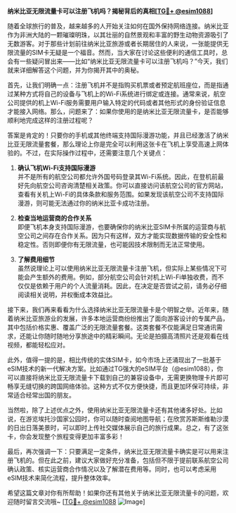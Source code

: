 **纳米比亚无限流量卡可以注册飞机吗？揭秘背后的真相[[TG💪+ @esim1088](https://t.me/s/esim1088)]**

随着全球旅行的普及，越来越多的人开始关注如何在国外保持网络连接。纳米比亚作为非洲大陆的一颗璀璨明珠，以其壮丽的自然景观和丰富的野生动物资源吸引了无数游客。对于那些计划前往纳米比亚旅游或者长期居住的人来说，一张能提供无限流量的SIM卡无疑是一个福音。然而，当大家在讨论这些便利的通信工具时，总会有一些疑问冒出来——比如“纳米比亚无限流量卡可以注册飞机吗？”今天，我们就来详细解答这个问题，并为你揭开其中的奥秘。

首先，让我们明确一点：注册飞机并不是指购买机票或者预定航班座位，而是指通过某种方式将自己的设备与飞机上的Wi-Fi系统进行绑定或连接。通常来说，航空公司提供的机上Wi-Fi服务需要用户输入特定的代码或者其他形式的身份验证信息才能接入网络。那么，问题来了：如果你使用的是纳米比亚无限流量卡，是否能够顺利地完成这样的注册过程呢？

答案是肯定的！只要你的手机或其他终端支持国际漫游功能，并且已经激活了纳米比亚无限流量套餐，那么理论上你是完全可以利用这张卡在飞机上享受高速上网体验的。不过，在实际操作过程中，还需要注意几个关键点：

1. **确认飞机Wi-Fi支持国际漫游**  
   并不是所有的航空公司都允许外国号码登录其Wi-Fi系统。因此，在登机前最好先向航空公司咨询清楚相关政策。你可以直接访问该航空公司的官方网站，查看有关机上Wi-Fi的具体条款和服务范围。如果发现该航空公司不支持国际漫游，则可能无法通过你的纳米比亚卡成功注册。

2. **检查当地运营商的合作关系**  
   即便飞机本身支持国际漫游，也要确保你的纳米比亚SIM卡所属的运营商与航空公司之间存在合作关系。因为只有这样，双方才能实现数据传输的安全性和稳定性。否则即便你有无限流量，也可能因技术限制而无法正常使用。

3. **了解费用细节**  
   虽然说理论上可以使用纳米比亚无限流量卡注册飞机，但实际上某些情况下可能会产生额外的费用。例如，部分航空公司会针对机上Wi-Fi单独收费，而不仅仅是依赖于用户的个人流量消耗。因此，在决定是否尝试之前，请务必仔细阅读相关说明，并权衡成本效益比。

接下来，我们再来看看为什么选择纳米比亚无限流量卡是个明智之举。近年来，随着纳米比亚旅游业的发展，许多本地运营商纷纷推出了面向游客设计的专属产品，其中包括价格实惠、覆盖广泛的无限流量套餐。这类套餐不仅能满足日常通讯需求，还能让你随时随地分享旅途中的精彩瞬间。无论是拍摄高清照片还是观看在线视频，都能轻松应对。

此外，值得一提的是，相比传统的实体SIM卡，如今市场上还涌现出了一批基于eSIM技术的新一代解决方案。比如通过TG强大的eSIM平台（@esim1088），你可以直接将纳米比亚无限流量卡下载到自己的兼容设备中，无需更换物理卡片即可畅享无缝切换的跨国网络体验。这种方式不仅方便快捷，而且更加环保可持续，非常适合经常出国的朋友。

当然啦，除了上述优点之外，使用纳米比亚无限流量卡还有其他诸多好处。比如说，在游览埃托沙国家公园时，你可以随时查阅地图导航；在欣赏苏斯斯维勒沙漠的日出日落美景时，可以即时上传社交媒体展示自己的旅行成果。总之，有了这张卡，你会发现整个旅程变得更加丰富多彩！

最后，再次强调一下：只要满足一定条件，纳米比亚无限流量卡确实是可以用来注册飞机的。但在此之前，建议大家做好充分准备，包括但不限于提前联系航空公司确认政策、核实运营商合作情况以及了解潜在费用等。同时，也可以考虑采用eSIM技术来简化流程，提升整体效率。

希望这篇文章对你有所帮助！如果你还有其他关于纳米比亚无限流量卡的问题，欢迎随时留言交流哦~ [[TG💪+ @esim1088](https://t.me/s/esim1088) ![Image](https://i.postimg.cc/4NQfJmqS/Snipaste-2025-05-13-00-14-12.png)]